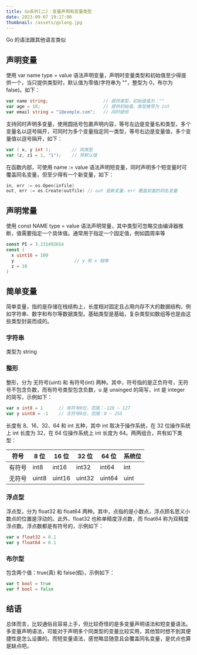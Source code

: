 ```yaml
---
title: Go系列[二]：变量声明和变量类型
date: 2023-09-07 19:17:00
thumbnail: /assets/golang.jpg
---
```


Go 的语法跟其他语言类似

## 声明变量

使用 var name type = value 语法声明变量，声明时变量类型和初始值至少得提供一个，当只提供类型时，默认值为零值(字符串为 ""，整型为 0，布尔为 false)。如下：

```go
var name string;                     // 提供类型，初始值值为：""
var age = 18;                        // 提供初始值，类型推导为 int
var email string = "1@exmple.com";   // 同时提供
```

支持同时声明多变量，使用圆括号包裹声明内容，等号左边是变量名和类型，多个变量名以逗号隔开，可同时为多个变量指定同一类型，等号右边是变量值，多个变量值以逗号隔开，如下：

```go
var ( x, y int );        // 同类型
var (z, z1 = 1, "1");    // 带默认值
```

在函数内部，可使用 name := value 语法声明短变量，同时声明多个短变量时可覆盖同名变量，但至少得有一个新变量，如下：

```go
in, err := os.Open(infile)
out, err := os.Create(outfile) // out 是新变量，err 覆盖前面的同名变量
```

## 声明常量

使用 const NAME type = value 语法声明常量，其中类型可忽略交由编译器推断，值需要指定一个具体值。通常用于指定一个固定值，例如圆周率等

```go
const PI = 3.131492654
const (
  x uint16 = 100
  y                       // y 和 x 相等
  z = 10
)
```

## 简单变量

简单变量，指的是存储在栈结构上，长度相对固定且占用内存不大的数据结构，例如字符串、数字和布尔等数据类型。基础类型是基础，复杂类型如数组等也是由这些类型封装而成的。

### 字符串

类型为 string

### 整形

整形，分为 无符号(uint) 和 有符号(int) 两种。其中，符号指的是正负符号，无符号不包含负数，而有符号类型包含负数，u 是 unsinged 的简写，int 是 integer 的简写，示例如下：

```go
var x int8 = 1      // 有符号8位，范围：-128 ~ 127
var y uint8 = -1    // 无符号8位，范围：0 ~ 255
```

长度有 8、16、32、64 和 int 五种，其中 int 取决于操作系统，在 32 位操作系统上 int 长度为 32，在 64 位操作系统上 int 长度为 64。两两组合，共有如下类型：

| 符号   | 8 位  | 16 位  | 32 位  | 64 位  | 系统位 |
| ------ | ----- | ------ | ------ | ------ | ------ |
| 有符号 | int8  | int16  | int32  | int64  | int    |
| 无符号 | uint8 | uint16 | uint32 | uint64 | uint   |

### 浮点型

浮点型，分为 float32 和 float64 两种。其中，点指的是小数点，浮点顾名思义小数点的位置是浮动的。此外，float32 也称单精度浮点数，而 float64 称为双精度浮点数。浮点数都是有符号的，示例如下：

```go
var x float32 = 0.1
var y float64 = 0.1
```

### 布尔型

包含两个值：true(真) 和 false(假)，示例如下：

```go
var t bool = true
var f bool = false
```

## 结语

总体而言，比较通俗且容易上手，但比较奇怪的是多变量声明语法和短变量语法。多变量声明语法，可能对于声明多个同类型的变量比较实用，其他暂时想不到其便捷性是怎么设置的。而短变量语法，感觉略显随意且会覆盖同名变量，是优点也算是缺点吧。